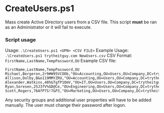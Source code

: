 # CreateUsers.ps1

Mass create Active Directory users from a CSV file.
This script **must** be ran as an Administrator or it will fail to execute.

### Script usage
Usage: `.\CreateUsers.ps1 <UPN> <CSV FILE>`
Example Usage:  `.\CreateUsers.ps1 trytheitguy.com NewUsers.csv`
CSV Format: `FirstName,LastName,TempPassword,OU`
Example CSV file:
```
FirstName,LastName,TempPassword,OU
Michael,Bergeron,2r9#W95VCOOb,"OU=Accounting,OU=Users,OU=Company,DC=trytheitguy,DC=com"
Allison,Dolby,B&o119MMYZRU,"OU=Accounting,OU=Users,OU=Company,DC=trytheitguy,DC=com"
Alexander,Watkins,48h&TgfP1OmV,"OU=IT,OU=Users,OU=Company,DC=trytheitguy,DC=com"
Ryan,Soresen,25J3fV%GD@Ce,"OU=Engineering,OU=Users,OU=Company,DC=trytheitguy,DC=com"
Scott,Rogers,76AfP7S!7&P3,"OU=Marketing,OU=Users,OU=Company,DC=trytheitguy,DC=com"
```
Any security groups and additional user properties will have to be added manually.
The user must change their password after logon. 
